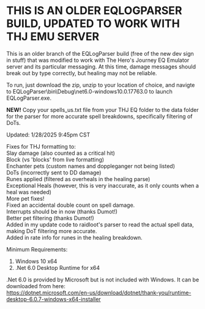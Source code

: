 # THIS IS AN OLDER EQLOGPARSER BUILD, UPDATED TO WORK WITH THJ EMU SERVER

This is an older branch of the EQLogParser build (free of the new dev sign in stuff) that was modified to work with The Hero's Journey EQ Emulator server and its particular messaging. At this time, damage messages should break out by type correctly, but healing may not be reliable.

To run, just download the zip, unzip to your location of choice, and navigte to EQLogParser\bin\Debug\net6.0-windows10.0.17763.0 to launch EQLogParser.exe.<BR>

<b>NEW!</b> Copy your spells_us.txt file from your THJ EQ folder to the data folder for the parser for more accurate spell breakdowns, specifically filtering of DoTs.<BR>

Updated: 1/28/2025 9:45pm CST<BR>

Fixes for THJ formatting to:<BR>
Slay damage (also counted as a critical hit)<BR>
Block (vs 'blocks' from live formatting)<BR>
Enchanter pets (custom names and doppleganger not being listed)<BR>
DoTs (incorrectly sent to DD damage)<BR>
Runes applied (filtered as overheals in the healing parse)<BR>
Exceptional Heals (however, this is very inaccurate, as it only counts when a heal was needed)<BR>
More pet fixes!<BR>
Fixed an accidental double count on spell damage.<BR>
Interrupts should be in now (thanks Dumot!)<BR>
Better pet filtering (thanks Dumot!)<BR>
Added in my update code to raidloot's parser to read the actual spell data, making DoT filtering more accurate.<BR>
Added in rate info for runes in the healing breakdown.<BR>



Minimum Requirements:
1. Windows 10 x64
2. .Net 6.0 Desktop Runtime for x64

.Net 6.0 is provided by Microsoft but is not included with Windows. It can be downloaded from here:</br>
https://dotnet.microsoft.com/en-us/download/dotnet/thank-you/runtime-desktop-6.0.7-windows-x64-installer
